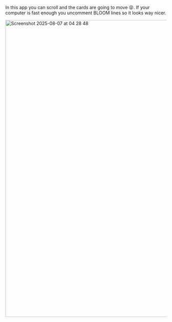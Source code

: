 In this app you can scroll and the cards are going to move 😝.
If your computer is fast enough you uncomment BLOOM lines so it looks way nicer.

<img width="1680" height="928" alt="Screenshot 2025-08-07 at 04 28 48" src="https://github.com/user-attachments/assets/68a52b25-c53e-4a25-b7ab-02a218190c6e" />

